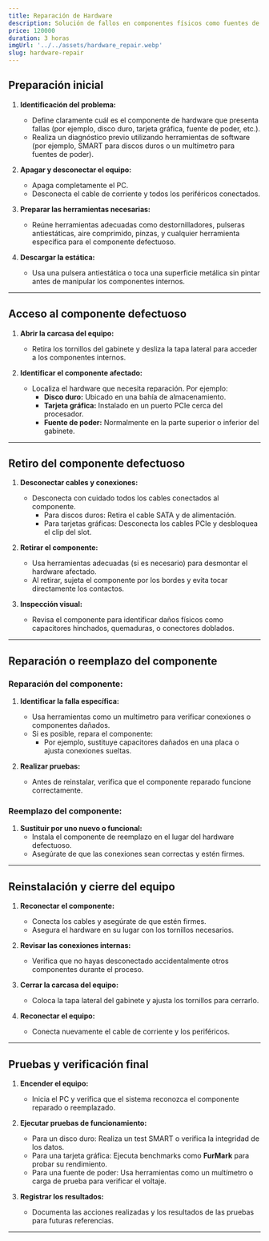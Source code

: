 ```yaml
---
title: Reparación de Hardware
description: Solución de fallos en componentes físicos como fuentes de poder, tarjetas madre, y otros dispositivos periféricos.
price: 120000
duration: 3 horas
imgUrl: '../../assets/hardware_repair.webp'
slug: hardware-repair
---
```


## Preparación inicial

1. **Identificación del problema:**
   - Define claramente cuál es el componente de hardware que presenta fallas (por ejemplo, disco duro, tarjeta gráfica, fuente de poder, etc.).
   - Realiza un diagnóstico previo utilizando herramientas de software (por ejemplo, SMART para discos duros o un multímetro para fuentes de poder).

2. **Apagar y desconectar el equipo:**
   - Apaga completamente el PC.
   - Desconecta el cable de corriente y todos los periféricos conectados.

3. **Preparar las herramientas necesarias:**
   - Reúne herramientas adecuadas como destornilladores, pulseras antiestáticas, aire comprimido, pinzas, y cualquier herramienta específica para el componente defectuoso.

4. **Descargar la estática:**
   - Usa una pulsera antiestática o toca una superficie metálica sin pintar antes de manipular los componentes internos.

---

## Acceso al componente defectuoso

1. **Abrir la carcasa del equipo:**
   - Retira los tornillos del gabinete y desliza la tapa lateral para acceder a los componentes internos.

2. **Identificar el componente afectado:**
   - Localiza el hardware que necesita reparación. Por ejemplo:
     - **Disco duro:** Ubicado en una bahía de almacenamiento.
     - **Tarjeta gráfica:** Instalado en un puerto PCIe cerca del procesador.
     - **Fuente de poder:** Normalmente en la parte superior o inferior del gabinete.

---

## Retiro del componente defectuoso

1. **Desconectar cables y conexiones:**
   - Desconecta con cuidado todos los cables conectados al componente.
     - Para discos duros: Retira el cable SATA y de alimentación.
     - Para tarjetas gráficas: Desconecta los cables PCIe y desbloquea el clip del slot.

2. **Retirar el componente:**
   - Usa herramientas adecuadas (si es necesario) para desmontar el hardware afectado.
   - Al retirar, sujeta el componente por los bordes y evita tocar directamente los contactos.

3. **Inspección visual:**
   - Revisa el componente para identificar daños físicos como capacitores hinchados, quemaduras, o conectores doblados.

---

## Reparación o reemplazo del componente

### Reparación del componente:

1. **Identificar la falla específica:**
   - Usa herramientas como un multímetro para verificar conexiones o componentes dañados.
   - Si es posible, repara el componente:
     - Por ejemplo, sustituye capacitores dañados en una placa o ajusta conexiones sueltas.

2. **Realizar pruebas:**
   - Antes de reinstalar, verifica que el componente reparado funcione correctamente.

### Reemplazo del componente:

1. **Sustituir por uno nuevo o funcional:**
   - Instala el componente de reemplazo en el lugar del hardware defectuoso.
   - Asegúrate de que las conexiones sean correctas y estén firmes.

---

## Reinstalación y cierre del equipo

1. **Reconectar el componente:**
   - Conecta los cables y asegúrate de que estén firmes.
   - Asegura el hardware en su lugar con los tornillos necesarios.

2. **Revisar las conexiones internas:**
   - Verifica que no hayas desconectado accidentalmente otros componentes durante el proceso.

3. **Cerrar la carcasa del equipo:**
   - Coloca la tapa lateral del gabinete y ajusta los tornillos para cerrarlo.

4. **Reconectar el equipo:**
   - Conecta nuevamente el cable de corriente y los periféricos.

---

## Pruebas y verificación final

1. **Encender el equipo:**
   - Inicia el PC y verifica que el sistema reconozca el componente reparado o reemplazado.

2. **Ejecutar pruebas de funcionamiento:**
   - Para un disco duro: Realiza un test SMART o verifica la integridad de los datos.
   - Para una tarjeta gráfica: Ejecuta benchmarks como **FurMark** para probar su rendimiento.
   - Para una fuente de poder: Usa herramientas como un multímetro o carga de prueba para verificar el voltaje.

3. **Registrar los resultados:**
   - Documenta las acciones realizadas y los resultados de las pruebas para futuras referencias.

---